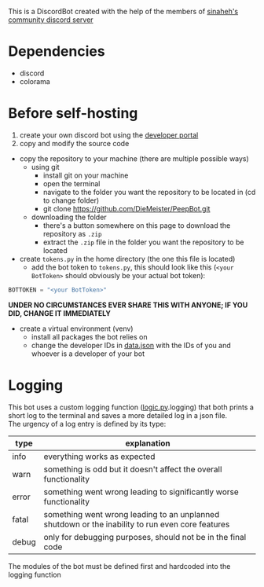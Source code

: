 This is a DiscordBot created with the help of the members of [sinaheh's community discord server](https://discord.gg/YmKuTTdZFw)

# Dependencies
- discord
- colorama

# Before self-hosting
1. create your own discord bot using the [developer portal](https://discord.com/developers/applications)
2. copy and modify the source code
  - copy the repository to your machine (there are multiple possible ways)
    - using git
      - install git on your machine
      - open the terminal
      - navigate to the folder you want the repository to be located in (cd to change folder)
      - git clone https://github.com/DieMeister/PeepBot.git
    - downloading the folder
      - there's a button somewhere on this page to download the repository as `.zip`
      - extract the `.zip` file in the folder you want the repository to be located
  - create `tokens.py` in the home directory (the one this file is located)
    - add the bot token to `tokens.py`, this should look like this (`<your BotToken>` should obviously be your actual bot token):

```python
BOTTOKEN = "<your BotToken>"
```
**UNDER NO CIRCUMSTANCES EVER SHARE THIS WITH ANYONE; IF YOU DID, CHANGE IT IMMEDIATELY**

- create a virtual environment (venv)
  - install all packages the bot relies on
  - change the developer IDs in [data.json](./data.json) with the IDs of you and whoever is a developer of your bot

# Logging
This bot uses a custom logging function ([logic.py](./logic.py).logging) that both prints a short log to the terminal and saves a more detailed log in a json file.  
The urgency of a log entry is defined by its type:

| type  | explanation                                                                                      |
|-------|--------------------------------------------------------------------------------------------------|
| info  | everything works as expected                                                                     |
| warn  | something is odd but it doesn't affect the overall functionality                                 |
| error | something went wrong leading to significantly worse functionality                                |
| fatal | something went wrong leading to an unplanned shutdown or the inability to run even core features |
| debug | only for debugging purposes, should not be in the final code                                     |

The modules of the bot must be defined first and hardcoded into the logging function